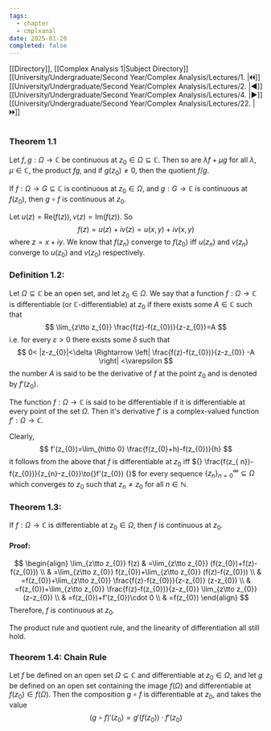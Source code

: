 ```yaml
---
tags:
  - chapter
  - cmplxanal
date: 2025-01-20
completed: false
---
```

[[Directory]], [[Complex Analysis 1|Subject Directory]]
[[University/Undergraduate/Second Year/Complex Analysis/Lectures/1. |🞀🞀]] [[University/Undergraduate/Second Year/Complex Analysis/Lectures/2. |◀]] [[University/Undergraduate/Second Year/Complex Analysis/Lectures/4. |▶]] [[University/Undergraduate/Second Year/Complex Analysis/Lectures/22. |🞂🞂]]
# 
## 
### Theorem 1.1
Let ${} f, g:\Omega\to{}\mathbb{C} {}$ be continuous at ${} z_{0} \in \Omega \subseteq \mathbb{C} {}$. Then so are $\lambda f+\mu g$ for all ${} \lambda,\, \mu \in \mathbb{C} {}$, the product $fg {}$, and if ${} g(z_{0})\neq 0 {}$, then the quotient ${} f /g {}$. 

If ${} f:\Omega\to{}G \subseteq \mathbb{C} {}$ is continuous at ${} z_{0} \in \Omega {}$, and ${} g:G \to{}\mathbb{C} {}$ is continuous at ${} f(z_{0})$, then ${} g \circ f {}$ is continuous at $z_{0}$. 

Let ${} u(z)=\mathrm{Re}(f(z)),\, v(z)=\mathrm{Im}(f(z)) {}$. So
$$
f(z)=u(z)+iv(z)=u(x,\, y)+iv(x,\, y)
$$
where ${} z=x+iy {}$. We know that ${} f(z_{n}) {}$ converge to ${} f(z_{0})$ iff ${} u(z_{n}) {}$ and ${} v(z_{n}) {}$ converge to ${} u(z_{0})$ and ${} v(z_{0})$ respectively. 

### Definition 1.2:
Let ${} \Omega \subseteq \mathbb{C} {}$ be an open set, and let ${} z_{0} \in \Omega {}$. We say that a function $f:\Omega\to{}\mathbb{C} {}$ is differentiable (or $\mathbb{C}$-differentiable) at $z_{0}$ if there exists some ${} A \in \mathbb{C} {}$ such that 
$$
\lim_{z\tto z_{0}} \frac{f(z)-f(z_{0})}{z-z_{0}}=A 
$$
i.e. for every ${} \varepsilon >0 {}$ there exists some $\delta$ such that
$$
0< |z-z_{0}|<\delta \Rightarrow \left| \frac{f(z)-f(z_{0})}{z-z_{0}} -A \right| <\varepsilon
$$
the number $A$ is said to be the derivative of $f$ at the point $z_{0}$ and is denoted by ${} f'(z_{0}) {}$.

The function $f:\Omega\to{}\mathbb{C} {}$ is said to be differentiable if it is differentiable at every point of the set ${} \Omega$. Then it's derivative ${} f' {}$ is a complex-valued function ${} f':\Omega\to{}\mathbb{C} {}$. 

Clearly, 
$$
f'(z_{0})=\lim_{h\tto 0} \frac{f(z_{0}+h)-f(z_{0})}{h} 
$$
it follows from the above that $f$ is differentiable at $z_{0}$ iff ${} \frac{f(z_{ n})-f(z_{0})}{z_{n}-z_{0}}\to{}f'(z_{0}) {}$ for every sequence ${} \{ z_{n} \}_{n=0}^{\infty} \subseteq \Omega {}$ which converges to $z_{0}$ such that ${} z_{n}\neq z_{0}$ for all ${} n \in \mathbb{N} {}$.
### Theorem 1.3:
If ${} f:\Omega\to{}\mathbb{C} {}$ is differentiable at ${} z_{0} \in \Omega {}$, then $f$ is continuous at $z_{0}$.
#### Proof:
$$
\begin{align}
\lim_{z\tto z_{0}} f(z) & =\lim_{z\tto z_{0}} (f(z_{0})+f(z)-f(z_{0})) \\
 & =\lim_{z\tto z_{0}} f(z_{0})+\lim_{z\tto z_{0}} (f(z)-f(z_{0})) \\
 & =f(z_{0})+\lim_{z\tto z_{0}} \frac{f(z)-f(z_{0})}{z-z_{0}} (z-z_{0}) \\
 & =f(z_{0})+\lim_{z\tto z_{0}}  \frac{f(z)-f(z_{0})}{z-z_{0}} \lim_{z\tto z_{0}} (z-z_{0}) \\
 & =f(z_{0})+f'(z_{0})\cdot 0 \\
 & =f(z_{0})
\end{align}
$$
Therefore, $f$ is continuous at $z_{0}$.

The product rule and quotient rule, and the linearity of differentiation all still hold. 
### Theorem 1.4: Chain Rule
Let $f$ be defined on an open set ${} \Omega \subseteq \mathbb{C} {}$ and differentiable at ${} z_{0} \in \Omega {}$, and let $g {}$ be defined on an open set containing the image ${} f(\Omega) {}$ and differentiable at ${} f(z_{0}) \in f(\Omega) {}$. Then the composition ${} g \circ  f {}$ is differentiable at $z_{0}$, and takes the value
$$
(g \circ  f)'(z_{0})=g'(f(z_{0}))\cdot f'(z_{0})
$$


